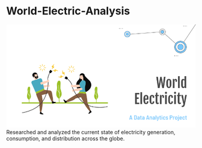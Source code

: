 # World-Electric-Analysis
![image](https://github.com/goldenbkj1/World-Electric-Analysis/blob/47c251c6c07e98e27b4a2cafdee37101a2ebadd0/Screenshot%20(133).png)
Researched and analyzed the current state of electricity generation, consumption, and distribution across the globe.
